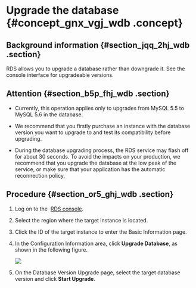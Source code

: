 # Upgrade the database {#concept_gnx_vgj_wdb .concept}

## Background information {#section_jqq_2hj_wdb .section}

RDS allows you to upgrade a database rather than downgrade it. See the console interface for upgradeable versions.

## Attention {#section_b5p_fhj_wdb .section}

-   Currently, this operation applies only to upgrades from MySQL 5.5 to MySQL 5.6 in the database.

-   We recommend that you firstly purchase an instance with the database version you want to upgrade to and test its compatibility before upgrading.

-   During the database upgrading process, the RDS service may flash off for about 30 seconds. To avoid the impacts on your production, we recommend that you upgrade the database at the low peak of the service, or make sure that your application has the automatic reconnection policy.


## Procedure {#section_or5_ghj_wdb .section}

1.  Log on to the  [RDS console](https://rds.console.aliyun.com/).
2.  Select the region where the target instance is located.
3.  Click the ID of the target instance to enter the Basic Information page.
4.  In the Configuration Information area, click **Upgrade Database**, as shown in the following figure.

    ![](http://static-aliyun-doc.oss-cn-hangzhou.aliyuncs.com/assets/img/7888/3026_en-US.png)

5.  On the Database Version Upgrade page, select the target database version and click **Start Upgrade**.

